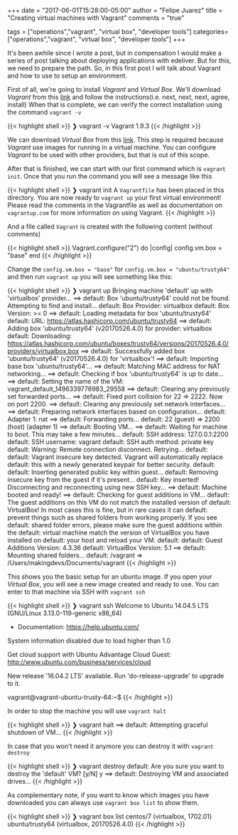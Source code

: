 +++
date = "2017-06-01T15:28:00-05:00"
author = "Felipe Juarez"
title = "Creating virtual machines with Vagrant"
comments = "true"

tags = ["operations","vagrant", "virtual box", "developer tools"]
categories=["operations","vagrant", "virtual box", "developer tools"]
+++

It's been awhile since I wrote a post, but in compensation I would make a series of post talking about deploying applications with edeliver. But for this, we need to prepare the path. So, in this first post I will talk about Vagrant and how to use to setup an environment.

First of all, we're going to install _Vagrant_ and _Virtual Box_. We'll download _Vagrant_ from this [link](https://www.vagrantup.com/downloads.html) and follow the instructions(i.e. next, next, next, agree, install) When that is complete, we can verify the correct installation using the command `vagrant -v`

{{< highlight shell >}}
❯ vagrant -v
Vagrant 1.9.3
{{< /highlight >}}

We can download _Virtual Box_ from this [link](https://www.virtualbox.org). This step is required because _Vagrant_ use images for running in a virtual machine. You can configure _Vagrant_ to be used with other providers, but that is out of this scope.

After that is finished, we can start with our first command which is `vagrant init`. Once that you run the command you will see a message like this

{{< highlight shell >}}
❯ vagrant init
A `Vagrantfile` has been placed in this directory. You are now
ready to `vagrant up` your first virtual environment! Please read
the comments in the Vagrantfile as well as documentation on
`vagrantup.com` for more information on using Vagrant.
{{< /highlight >}}

And a file called `Vagrant` is created with the following content (without comments)

{{< highlight shell >}}
Vagrant.configure("2") do |config|
  config.vm.box = "base"
end
{{< /highlight >}}

Change the `config.vm.box = "base"` for `config.vm.box = "ubuntu/trusty64"` and then run `vagrant up` you will see something like this:

{{< highlight shell >}}
❯ vagrant up
Bringing machine 'default' up with 'virtualbox' provider...
==> default: Box 'ubuntu/trusty64' could not be found. Attempting to find and install...
    default: Box Provider: virtualbox
    default: Box Version: >= 0
==> default: Loading metadata for box 'ubuntu/trusty64'
    default: URL: https://atlas.hashicorp.com/ubuntu/trusty64
==> default: Adding box 'ubuntu/trusty64' (v20170526.4.0) for provider: virtualbox
    default: Downloading: https://atlas.hashicorp.com/ubuntu/boxes/trusty64/versions/20170526.4.0/providers/virtualbox.box
==> default: Successfully added box 'ubuntu/trusty64' (v20170526.4.0) for 'virtualbox'!
==> default: Importing base box 'ubuntu/trusty64'...
==> default: Matching MAC address for NAT networking...
==> default: Checking if box 'ubuntu/trusty64' is up to date...
==> default: Setting the name of the VM: vagrant_default_1496339776983_29558
==> default: Clearing any previously set forwarded ports...
==> default: Fixed port collision for 22 => 2222. Now on port 2200.
==> default: Clearing any previously set network interfaces...
==> default: Preparing network interfaces based on configuration...
    default: Adapter 1: nat
==> default: Forwarding ports...
    default: 22 (guest) => 2200 (host) (adapter 1)
==> default: Booting VM...
==> default: Waiting for machine to boot. This may take a few minutes...
    default: SSH address: 127.0.0.1:2200
    default: SSH username: vagrant
    default: SSH auth method: private key
    default: Warning: Remote connection disconnect. Retrying...
    default:
    default: Vagrant insecure key detected. Vagrant will automatically replace
    default: this with a newly generated keypair for better security.
    default:
    default: Inserting generated public key within guest...
    default: Removing insecure key from the guest if it's present...
    default: Key inserted! Disconnecting and reconnecting using new SSH key...
==> default: Machine booted and ready!
==> default: Checking for guest additions in VM...
    default: The guest additions on this VM do not match the installed version of
    default: VirtualBox! In most cases this is fine, but in rare cases it can
    default: prevent things such as shared folders from working properly. If you see
    default: shared folder errors, please make sure the guest additions within the
    default: virtual machine match the version of VirtualBox you have installed on
    default: your host and reload your VM.
    default:
    default: Guest Additions Version: 4.3.36
    default: VirtualBox Version: 5.1
==> default: Mounting shared folders...
    default: /vagrant => /Users/makingdevs/Documents/vagrant
{{< /highlight >}}

This shows you the basic setup for an ubuntu image. If you open your _Virtual Box_, you will see a new image created and ready to use. You can enter to that machine via SSH with `vagrant ssh`

{{< highlight shell >}}
❯ vagrant ssh
Welcome to Ubuntu 14.04.5 LTS (GNU/Linux 3.13.0-119-generic x86_64)

 * Documentation:  https://help.ubuntu.com/

 System information disabled due to load higher than 1.0

  Get cloud support with Ubuntu Advantage Cloud Guest:
    http://www.ubuntu.com/business/services/cloud

New release '16.04.2 LTS' available.
Run 'do-release-upgrade' to upgrade to it.

vagrant@vagrant-ubuntu-trusty-64:~$
{{< /highlight >}}

In order to stop the machine you will use `vagrant halt`

{{< highlight shell >}}
❯ vagrant halt
==> default: Attempting graceful shutdown of VM...
{{< /highlight >}}

In case that you won't need it anymore you can destroy it with `vagrant destroy`

{{< highlight shell >}}
❯ vagrant destroy
    default: Are you sure you want to destroy the 'default' VM? [y/N] y
==> default: Destroying VM and associated drives...
{{< /highlight >}}


As complementary note, if you want to know which images you have downloaded you can always use `vagrant box list` to show them.

{{< highlight shell >}}
❯ vagrant box list
centos/7        (virtualbox, 1702.01)
ubuntu/trusty64 (virtualbox, 20170526.4.0)
{{< /highlight >}}
